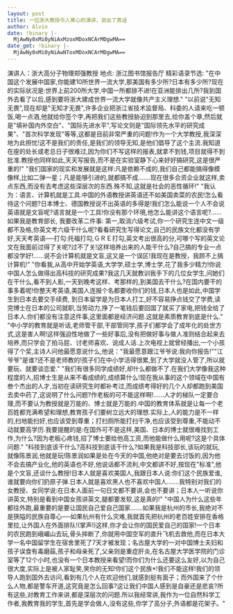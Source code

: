 ```yaml
---
layout: post
title: 一位浙大教授令人寒心的演讲，说出了真话
author: Alvin
date: !binary |-
  MjAwNy0xMi0yNiAxMzoxMDoxNCArMDgwMA==
date_gmt: !binary |-
  MjAwNy0xMi0yNiAwNToxMDoxNCArMDgwMA==
---
```

演讲人：浙大高分子物理郑强教授
地点: 浙江图书馆报告厅
精彩语录节选:
"在中国这个发展中国家,你能建10所世界一流大学,那美国有多少所?日本有多少所?现在的实际状况是:世界上前200所大学,中国一所都排不进!在亚洲能排出几所?我到国外去看了以后,感到要将浙大建成世界一流大学就像共产主义理想."
"以前说"无知无畏",现在却是"无知才无畏",许多企业把浙江省技术监督局、科委的人请来吃一顿饭,喝一点酒,他就给你签个字,再把我们这些教授胁迫到那里去,给你盖个章,然后就是"填补国内外空白"、"国际先进水平",写论文则是"国际领先水平的研究成果"、"首次科学发现"等等,这都是目前非常严重的问题!作为一个大学教授,我深深地为此担忧!这不是我们的责任,是我们的领导无知,是他们倡导了这个主流.我知道在座的处长或老总日子很难过,因为你们不写这样的报表,就拿不到钱,项目就得不到批准.教授也同样如此,天天写报告,而不是在实验室静下心来好好搞研究,这是很严重的!"
"我们国家的现实和发展就是这样:凡是依赖不成的,我们自己都能搞得像模像样,比如二弹一星；凡是能够引进的,就都搞不成.......现在很多合资企业就这样,卖点东西,而没有去考虑这些深层次的东西.殊不知,这就是社会的恶性循环!"
"我认为：语言、计算机就是工具.中国的外语教授讲英语还不如美国卖菜的农民!怎么看待这个问题?日本博士、德国教授说不出英语的多得是!我们怎么能说一个人不会说英语就是文盲呢?语言就是一个工具!你没有那个环境,他怎么能讲这个语言呢?......如果我是教育部长, 我要改革二件事:
第一,取消六级考试,你一个研究生连中文一级都不及格,你英文考六级干什么呢?看看研究生写得论文,自己的民族文化都没有学好,天天考英语──打勾:托福打勾,ＧＲＥ打勾,英文考出很高的分,可哪个写的英文论文在我面前过得了关呢?过不了关!这样培养出来的人能干什么?自己搞的专业一点都没学好!......说不会计算机就是文盲,这又是一个误区!我现在是教授，我顾不上搞计算机!"
"你看我,从高中开始学英语,大学学,硕士学,博士学,花了我多少精力!你说中国人怎么做得出高科技的研究成果?我这几天就教训我手下的几位女学生,问她们在干什么,看不到人影,一天到晚考这样、考那样的,到美国去干什么?在国内要干的事多着呢!你整天考英语,美国人连报个名都要收你们的钱,日本人也是如此,中国学生到日本去要交手续费, 到日本留学是为日本人打工,好不容易挣点钱交了学费,读完博士在日本的公司就职,当劳动力,挣了一笔钱后要回国了就买了家电,把钱全给了日本人.你们都没有注意这件事,这里面都是经济问题.这就是素质教育到底是什么."
"中小学的教育就是听话,老师管干部,干部管同学,孩子们都学会了成年化的处世方式,这是害人啊!这样强迫性地做了一些好事后,没有把做好事与做人准则结合起来去培养,而只学会了拍马屁、讨老师喜欢、说成人话.上次电视上就曾经播出,一个小孩得了个奖,主诗人问他最愿意说什么,他说："我最愿意跟江爷爷说:我向你报告!""江爷爷"是谁?还不是老师教的!孩子们在中小学活得很累,到了大学就没人管了,所以就要玩、就要谈恋爱."
"我们有很多同学成绩好,却什么都做不了.在我们大学像我这种程度的人,招博士生是从来不看成绩的,成绩算什么!现在我从事的这个领域在中国有叁个杰出的人才,当初在读研究生时都补考过,而成绩考得好的几个人却都跑到美国去卖中药了,这说明了什么问题?作老板的可不能这样啊!......人才的梯队一定要合理,而不要认为教授就是万能的、博士就是万能的.中国的教育体系就是让每一个老百姓都充满希望和理想,教育孩子们要树立远大的理想.实际上,人的能力是不一样的,扫地能扫好,也应该受到尊重；打扫厕所能打扫干净,也应该受到尊重,不能动不动就要高学历.我要提醒的是:在国外可不是这样,美国、日本的博士就很难找到工作,为什么?因为老板心疼钱,招了博士要给他高工资,而他能做什么用呢?这是个具体问题."
"科技到底该干什么?高科技到底该干什么?如果我是科技部长,该玩的就玩,就像陈景润,他就是玩!陈景润如果是处在今天的中国,他绝对是要去讨饭的,因为他不会去搞产业化,他的英语也不好,他说话都不流利,中文都讲不好,按现在"标准",他是个文盲,还谈什么教授!日本人就是喜欢美国人,我跟日本人说:你们这个民族爱谁,谁就要向你们扔原子弹.日本人就是喜欢黑人也不喜欢中国人.......我特别对我们的女教授、女同学说:在日本人面前一句日文都不要讲,会也不要讲；日本人一听说你讲英文,特别是看到中国女孩讲英文,腿都要发软,这是真的!"
"中国人为什么这些年都往外跑,最重要的是要让国民自己爱自己国家.......如果我是杭州的市长,我绝对不是狭隘的民族自尊心──如果杭州有什么灾难,我就首先把杭州的老百姓安排在香格里拉,让外国人在外面排队!(掌声!)这样,你才会让你的国民爱自己的国家!一个日本的农民跑到峨嵋山去玩,骨头摔断了,你就用中国空军的直升飞机去救他,而在日本大学一名中国留学生在宿舍里死了7天才被发现；名古屋大学的一对中国博士夫妇和孩子误食有毒磨菇,孩子和母亲死了,父亲则是重症肝炎,在名古屋大学医学院的门诊室等了12个小时,也没有一个日本教授来看望!而你们为什么还要这么友好,以为自己很大度,实际上是被人家耻笑,笑你的无知!你们这个民族*!我们不能这样!我们的领导人跑到国外去访问,看到有几个人在欢迎他们,就感到挺有面子；而外国来了个什么人物,都是警车开道,这究竟是怎么回事?这让我们中国人感到是自豪还是悲哀?所有这些,对教育工作来讲,都是深层次的问题.所以我经常讲,我作为一位自然科学工作者,我教育我的学生,首先是学会做人,没有这些,你学了高分子,外语都是花架子。"
